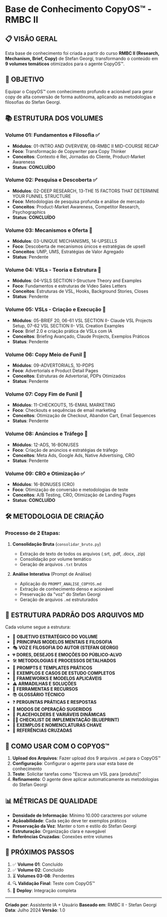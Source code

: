 # **Base de Conhecimento CopyOS™ - RMBC II**

## 📋 **VISÃO GERAL**

Esta base de conhecimento foi criada a partir do curso **RMBC II (Research, Mechanism, Brief, Copy)** de Stefan Georgi, transformando o conteúdo em **9 volumes temáticos** otimizados para o agente CopyOS™.

## 🎯 **OBJETIVO**

Equipar o CopyOS™ com conhecimento profundo e acionável para gerar copy de alta conversão de forma autônoma, aplicando as metodologias e filosofias do Stefan Georgi.

## 📚 **ESTRUTURA DOS VOLUMES**

### **Volume 01: Fundamentos e Filosofia** ✅
- **Módulos**: 01-INTRO AND OVERVIEW, 08-RMBC II MID-COURSE RECAP
- **Foco**: Transformação de Copywriter para Copy Thinker
- **Conceitos**: Contexto é Rei, Jornadas do Cliente, Product-Market Awareness
- **Status**: **CONCLUÍDO**

### **Volume 02: Pesquisa e Descoberta** ✅
- **Módulos**: 02-DEEP RESEARCH, 13-THE 15 FACTORS THAT DETERMINE YOUR FUNNEL STRUCTURE
- **Foco**: Metodologias de pesquisa profunda e análise de mercado
- **Conceitos**: Product-Market Awareness, Competitor Research, Psychographics
- **Status**: **CONCLUÍDO**

### **Volume 03: Mecanismos e Oferta** 🔄
- **Módulos**: 03-UNIQUE MECHANISMS, 14-UPSELLS
- **Foco**: Descoberta de mecanismos únicos e estratégias de upsell
- **Conceitos**: UMP, UMS, Estratégias de Valor Agregado
- **Status**: Pendente

### **Volume 04: VSLs - Teoria e Estrutura** 🔄
- **Módulos**: 04-VSLS SECTION I-Structure Theory and Examples
- **Foco**: Fundamentos e estruturas de Video Sales Letters
- **Conceitos**: Estruturas de VSL, Hooks, Background Stories, Closes
- **Status**: Pendente

### **Volume 05: VSLs - Criação e Execução** 🔄
- **Módulos**: 05-BRIEF 20, 06-61 VSL SECTION II- Claude VSL Projects Setup, 07-62 VSL SECTION II- VSL Creation Examples
- **Foco**: Brief 2.0 e criação prática de VSLs com IA
- **Conceitos**: Briefing Avançado, Claude Projects, Exemplos Práticos
- **Status**: Pendente

### **Volume 06: Copy Meio de Funil** 🔄
- **Módulos**: 09-ADVERTORIALS, 10-PDPS
- **Foco**: Advertorials e Product Detail Pages
- **Conceitos**: Estruturas de Advertorial, PDPs Otimizados
- **Status**: Pendente

### **Volume 07: Copy Fim de Funil** 🔄
- **Módulos**: 11-CHECKOUTS, 15-EMAIL MARKETING
- **Foco**: Checkouts e sequências de email marketing
- **Conceitos**: Otimização de Checkout, Abandon Cart, Email Sequences
- **Status**: Pendente

### **Volume 08: Anúncios e Tráfego** 🔄
- **Módulos**: 12-ADS, 16-BONUSES
- **Foco**: Criação de anúncios e estratégias de tráfego
- **Conceitos**: Meta Ads, Google Ads, Native Advertising, CRO
- **Status**: Pendente

### **Volume 09: CRO e Otimização** ✅
- **Módulos**: 16-BONUSES (CRO)
- **Foco**: Otimização de conversão e metodologias de teste
- **Conceitos**: A/B Testing, CRO, Otimização de Landing Pages
- **Status**: **CONCLUÍDO**

## 🛠️ **METODOLOGIA DE CRIAÇÃO**

### **Processo de 2 Etapas:**

1. **Consolidação Bruta** (`consolidar_bruto.py`)
   - Extração de texto de todos os arquivos (.srt, .pdf, .docx, .zip)
   - Consolidação por volume temático
   - Geração de arquivos `.txt` brutos

2. **Análise Interativa** (Prompt de Análise)
   - Aplicação do `PROMPT_ANALISE_COPYOS.md`
   - Extração de conhecimento denso e acionável
   - Preservação da "voz" do Stefan Georgi
   - Geração de arquivos `.md` estruturados

## 📝 **ESTRUTURA PADRÃO DOS ARQUIVOS MD**

Cada volume segue a estrutura:

- 🎯 **OBJETIVO ESTRATÉGICO DO VOLUME**
- 🧠 **PRINCIPAIS MODELOS MENTAIS E FILOSOFIA**
- 🎭 **VOZ E FILOSOFIA DO AUTOR (STEFAN GEORGI)**
- 💔 **DORES, DESEJOS E EMOÇÕES DO PÚBLICO-ALVO**
- 🛠️ **METODOLOGIAS E PROCESSOS DETALHADOS**
- 📝 **PROMPTS E TEMPLATES PRÁTICOS**
- 💼 **EXEMPLOS E CASOS DE ESTUDO COMPLETOS**
- 🎯 **FRAMEWORKS E MODELOS APLICÁVEIS**
- ⚠️ **ARMADILHAS E SOLUÇÕES**
- 🔧 **FERRAMENTAS E RECURSOS**
- 📚 **GLOSSÁRIO TÉCNICO**
- ❓ **PERGUNTAS PRÁTICAS E RESPOSTAS**
- 🎯 **MODOS DE OPERAÇÃO SUGERIDOS**
- 📝 **PLACEHOLDERS E VARIÁVEIS DINÂMICAS**
- 👨‍💻 **CHECKLIST DE IMPLEMENTAÇÃO (BLUEPRINT)**
- 🔑 **EXEMPLOS E NOMENCLATURAS CHAVE**
- 🔗 **REFERÊNCIAS CRUZADAS**

## 🚀 **COMO USAR COM O COPYOS™**

1. **Upload dos Arquivos**: Fazer upload dos 9 arquivos `.md` para o CopyOS™
2. **Configuração**: Configurar o agente para usar esta base de conhecimento
3. **Teste**: Solicitar tarefas como "Escreva um VSL para [produto]"
4. **Refinamento**: O agente deve aplicar automaticamente as metodologias do Stefan Georgi

## 📊 **MÉTRICAS DE QUALIDADE**

- **Densidade de Informação**: Mínimo 10.000 caracteres por volume
- **Açãoabilidade**: Cada seção deve ter exemplos práticos
- **Preservação da Voz**: Manter o tom e estilo do Stefan Georgi
- **Estruturação**: Organização clara e navegável
- **Referências Cruzadas**: Conexões entre volumes

## 🔄 **PRÓXIMOS PASSOS**

1. ✅ **Volume 01**: Concluído
2. ✅ **Volume 02**: Concluído
3. ⏳ **Volumes 03-08**: Pendentes
4. 🔍 **Validação Final**: Teste com CopyOS™
5. 🚀 **Deploy**: Integração completa

---

**Criado por**: Assistente IA + Usuário
**Baseado em**: RMBC II - Stefan Georgi
**Data**: Julho 2024
**Versão**: 1.0 
